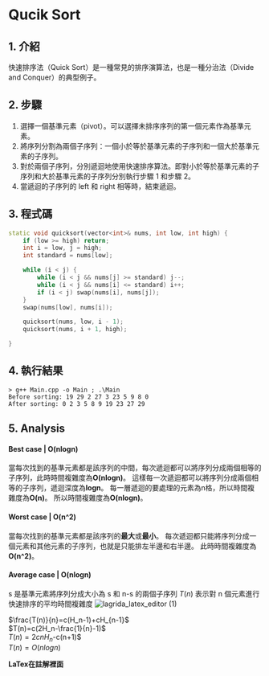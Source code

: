 # Qucik Sort

## 1. 介紹

快速排序法（Quick Sort）是一種常見的排序演算法，也是一種分治法（Divide and Conquer）的典型例子。

## 2. 步驟

1. 選擇一個基準元素（pivot）。可以選擇未排序序列的第一個元素作為基準元素。
2. 將序列分割為兩個子序列：一個小於等於基準元素的子序列和一個大於基準元素的子序列。
3. 對於兩個子序列，分別遞迴地使用快速排序算法。即對小於等於基準元素的子序列和大於基準元素的子序列分別執行步驟 1 和步驟 2。
4. 當遞迴的子序列的 left 和 right 相等時，結束遞迴。

## 3. 程式碼

```cpp
static void quicksort(vector<int>& nums, int low, int high) {
    if (low >= high) return;
    int i = low, j = high;
    int standard = nums[low];

    while (i < j) {
        while (i < j && nums[j] >= standard) j--;
        while (i < j && nums[i] <= standard) i++;
        if (i < j) swap(nums[i], nums[j]);
    }
    swap(nums[low], nums[i]);

    quicksort(nums, low, i - 1);
    quicksort(nums, i + 1, high);

}
```

## 4. 執行結果

```
> g++ Main.cpp -o Main ; .\Main
Before sorting: 19 29 2 27 3 23 5 9 8 0
After sorting: 0 2 3 5 8 9 19 23 27 29
```

## 5. Analysis


#### Best case | **O(nlogn)**
當每次找到的基準元素都是該序列的中間，每次遞迴都可以將序列分成兩個相等的子序列，此時時間複雜度為**O(nlogn)**。
這樣每一次遞迴都可以將序列分成兩個相等的子序列，遞迴深度為**logn**。
每一層遞迴的要處理的元素為n格，所以時間複雜度為**O(n)**。
所以時間複雜度為**O(nlogn)**。

#### Worst case | **O(n^2)**
當每次找到的基準元素都是該序列的**最大**或**最小**。
每次遞迴都只能將序列分成一個元素和其他元素的子序列，也就是只能排左半邊和右半邊。
此時時間複雜度為**O(n^2)**。

#### Average case | **O(nlogn)**
s 是基準元素將序列分成大小為 s 和 n-s 的兩個子序列
$T(n)$ 表示對 n 個元素進行快速排序的平均時間複雜度
![lagrida_latex_editor (1)](https://github.com/henry753951/NUK-Course/assets/31657781/75a5ee41-d13f-4b50-8864-dfbb32e43fc7)

$\frac{T(n)}{n}=c(H_n-1)+cH_{n-1}$  
$T(n)=c(2H_n-\frac{1}{n}-1)$  
$T(n)=2cnH_n$-c(n+1)$  
$T(n)=O(nlogn)$   

**LaTex在註解裡面**
<!-- 
\begin{aligned}
T(n) &= \frac{1}{n} \sum_{s=1}^{n} (T(s) + T(n-s)) + cn \\
&= \frac{1}{n} (T(1)+T(n-1)+T(n-2)+....+T(n)+T(0)) + cn \\\\

nT(n) &= 2T(1)+2T(2)+2T(3)+...2T(n-1)+T(n) + cn^2 \ \ \ .....同時減掉T(n) \\ 

(n-1)T(n) &= 2T(1)+2T(2)+2T(3)+...2T(n-1)+ cn^2 \\
(n-2)T(n-1) &= 2T(1)+2T(2)+2T(3)+...2T(n-2)+ c(n-1)^2\ \ \ \ \  .... n代n-1 \\ \\

(n-1)T(n) - (n-2)T(n-1) &= 2T(n-1)+c(2n-1)\ \ \ \ ..... (2)-(1)  \\ 
(n-1)T(n) - nT(n-1) &=  c(2n-1) \ \ ..... 同乘以 \frac{1}{(n-1)n} \\


\frac{T(n)}{n} &= \frac{T(n-1)}{n-1}+c(\frac{1}{n}+\frac{1}{n-1})\\

&= c\left(\frac{1}{n}+\frac{1}{n-1}\right)+c\left(\frac{1}{n-1}+\frac{1}{n-2}\right)+\ldots+c(\frac{1}{2}+1)+T(1) \\
&= c\left(\sum_{k=2}^{n}\frac{1}{k}\right)+c\left(\sum_{k=1}^{n-1}\frac{1}{k}\right)+T(1) \\
&= c(H_n-1)+cH_{n-1}+T(1)

\end{aligned}-->



